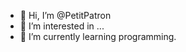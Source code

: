 - 👋 Hi, I’m @PetitPatron
- 👀 I’m interested in ...
- 🌱 I’m currently learning programming.

<!---
PetitPatron/PetitPatron is a ✨ special ✨ repository because its `README.md` (this file) appears on your GitHub profile.
You can click the Preview link to take a look at your changes.
--->

